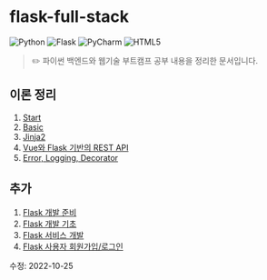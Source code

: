 # flask-full-stack

![Python](https://img.shields.io/badge/Python-3776AB.svg?style=flat-square&logo=Python&logoColor=ffdd54)
![Flask](https://img.shields.io/badge/Flask-%23000.svg?style=flat-square&logo=flask&logoColor=white)
![PyCharm](https://img.shields.io/badge/pycharm-143?style=flat-square&logo=PyCharm&logoColor=black&color=black&labelColor=green)
![HTML5](https://img.shields.io/badge/html5-%23E34F26.svg?style=flat-square&logo=HTML5&logoColor=white)

> ✏️ 파이썬 백엔드와 웹기술 부트캠프 공부 내용을 정리한 문서입니다.

## 이론 정리
1. [Start](https://incongruous-net-2ed.notion.site/Start-ba3dcd687466476e9f01a19bf689f32f)
2. [Basic](https://incongruous-net-2ed.notion.site/Basic-6c7dcbd03775462ba2a7ecd734c9511f)
3. [Jinja2](https://incongruous-net-2ed.notion.site/Jinja2-1176b608c4984271a249c44148988df8)
4. [Vue와 Flask 기반의 REST API](https://incongruous-net-2ed.notion.site/Vue-Flask-REST-API-dee46fedef314db59a1b25ee7e64f5ce)
5. [Error, Logging, Decorator](https://incongruous-net-2ed.notion.site/Flask-2e8cd708d4244202949e534b11dc59e8)

## 추가
1. [Flask 개발 준비](https://incongruous-net-2ed.notion.site/Flask-d5466feeae664a04bddccea8f5a8864d)
2. [Flask 개발 기초](https://incongruous-net-2ed.notion.site/Flask-daefda17bdb94810a11beddaa819efb2)
3. [Flask 서비스 개발](https://incongruous-net-2ed.notion.site/Flask-42346ee758624035838bc08a3114cf17)
4. [Flask 사용자 회원가입/로그인](https://incongruous-net-2ed.notion.site/Flask-0ac662e01a7d4f06b2d23af24cf52be9)

수정: 2022-10-25

